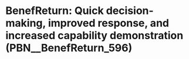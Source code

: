 # BenefReturn: __Quick decision-making, improved response, and increased capability demonstration__ (PBN__BenefReturn_596)

